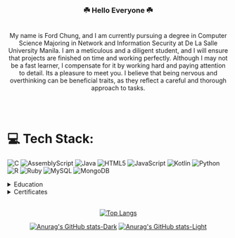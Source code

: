 <div align="center"> <h3> ☘️ Hello Everyone ☘️ </h3> <br>
My name is Ford Chung, and I am currently pursuing a degree in Computer Science Majoring in Network and Information Security at De La Salle University Manila. I am a meticulous and a diligent student, and I will ensure that projects are finished on time and working perfectly. Although I may not be a fast learner, I compensate for it by working hard and paying attention to detail. Its a pleasure to meet you. I believe that being nervous and overthinking can be beneficial traits, as they reflect a careful and thorough approach to tasks.

</div>

<br><br>
# 💻 Tech Stack:
![C](https://img.shields.io/badge/c-%2300599C.svg?style=for-the-badge&logo=c&logoColor=white) ![AssemblyScript](https://img.shields.io/badge/assembly%20script-%23000000.svg?style=for-the-badge&logo=assemblyscript&logoColor=white) ![Java](https://img.shields.io/badge/java-%23ED8B00.svg?style=for-the-badge&logo=openjdk&logoColor=white) ![HTML5](https://img.shields.io/badge/html5-%23E34F26.svg?style=for-the-badge&logo=html5&logoColor=white) ![JavaScript](https://img.shields.io/badge/javascript-%23323330.svg?style=for-the-badge&logo=javascript&logoColor=%23F7DF1E) ![Kotlin](https://img.shields.io/badge/kotlin-%237F52FF.svg?style=for-the-badge&logo=kotlin&logoColor=white) ![Python](https://img.shields.io/badge/python-3670A0?style=for-the-badge&logo=python&logoColor=ffdd54) ![R](https://img.shields.io/badge/r-%23276DC3.svg?style=for-the-badge&logo=r&logoColor=white) ![Ruby](https://img.shields.io/badge/ruby-%23CC342D.svg?style=for-the-badge&logo=ruby&logoColor=white) ![MySQL](https://img.shields.io/badge/mysql-4479A1.svg?style=for-the-badge&logo=mysql&logoColor=white) ![MongoDB](https://img.shields.io/badge/MongoDB-%234ea94b.svg?style=for-the-badge&logo=mongodb&logoColor=white)

  <details>
<summary>Education</summary>
<br>
    College (2022-2026) <br>
    - De La Salle University <br>
    - Computer Science Major in Network and Information Security (BSCS-NIS)  <br> <br>
    Senior High School (2019 - 2022)  <br>
    - Northern Rizal Yorklin School  <br> 
    - Science, Technology, Engineering, and Mathematics (STEM) <br><br>
    High School (2016-2019)  <br>
    - Northern Rizal Yorklin School  <br>
</details>

<details>
<summary>Certificates</summary>
  <ul>
        <li><a href="https://www.coursera.org/account/accomplishments/records/RMT578Y8U5RS">Application Security for Developers and DevOps ProfessionalsApplication Security for Developers and DevOps Professionals (IBM)</li>
        <li><a href="https://www.coursera.org/account/accomplishments/records/SZ3D5PC5QH7G">Python for Data Science, AI & Development (IBM)</li>
        <li><a href="https://www.coursera.org/account/accomplishments/records/GQBD6ZAKKG7R">Getting Started with Git and GitHub (IBM)</li>
        <li><a href="https://www.coursera.org/account/accomplishments/records/BSAFJ7PLABF9">Hands-on Introduction to Linux Commands and Shell Scripting (IBM)</li>
  </li>

</details>
<br>
<div align="center">
  
  ![Top Langs](https://github-readme-stats.vercel.app/api/top-langs/?username=Ford-Chung&layout=compact&theme=transparent)
</div>

<div align="center">

  [![Anurag's GitHub stats-Dark](https://github-readme-stats.vercel.app/api?username=Ford-Chung&rank_icon=github&show_icons=true&theme=dark#gh-dark-mode-only)](https://github.com/Ford-Chung/github-readme-stats#gh-dark-mode-only)
[![Anurag's GitHub stats-Light](https://github-readme-stats.vercel.app/api?username=Ford-Chung&rank_icon=github&show_icons=true&theme=default#gh-light-mode-only)](https://github.com/Ford-Chung/github-readme-stats#gh-light-mode-only)

</div>
